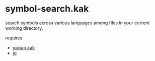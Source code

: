 # symbol-search.kak

search symbols across various languages among files in your current working directory.

requires
- [popup.kak][1]
- [jq][2]

[1]: https://github.com/enricozb/popup.kak
[2]: https://github.com/jqlang/jq
